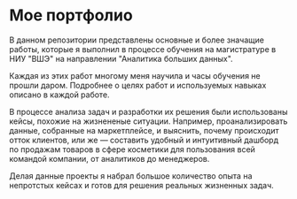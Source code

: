 # Мое портфолио
В данном репозитории представлены основные и более значащие работы, которые я выполнил в процессе обучения на магистратуре в НИУ "ВШЭ" на направлении "Аналитика больших данных".

Каждая из этих работ многому меня научила и часы обучения не прошли даром. Подробнее о целях работ и используемых навыках описано в каждой работе.

В процессе анализа задач и разработки их решения были использованы кейсы, похожие на жизнененые ситуации. 
Например, проанализировать данные, собранные на маркетплейсе, и выяснить, почему происходит отток клиентов, или же — составить удобный и интуитивный дашборд
по продажам товаров в сфере косметики для пользования всей командой компании, от аналитиков до менеджеров. 

Делая данные проекты я набрал большое количество опыта на непротстых кейсах и готов для решения реальных жизненных задач.
